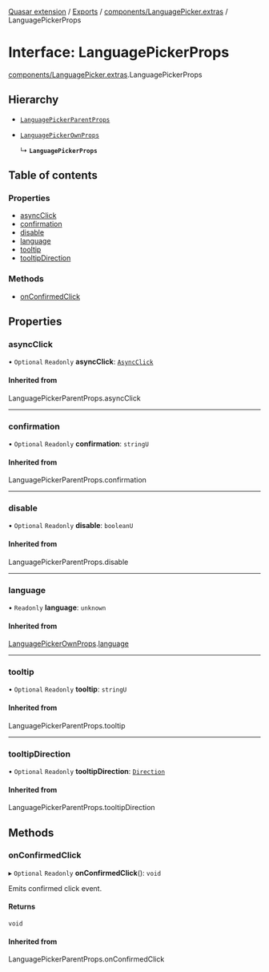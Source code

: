 [Quasar extension](../index.md) / [Exports](../modules.md) / [components/LanguagePicker.extras](../modules/components_LanguagePicker_extras.md) / LanguagePickerProps

# Interface: LanguagePickerProps

[components/LanguagePicker.extras](../modules/components_LanguagePicker_extras.md).LanguagePickerProps

## Hierarchy

- [`LanguagePickerParentProps`](../modules/components_LanguagePicker_extras.md#languagepickerparentprops)

- [`LanguagePickerOwnProps`](components_LanguagePicker_extras.LanguagePickerOwnProps.md)

  ↳ **`LanguagePickerProps`**

## Table of contents

### Properties

- [asyncClick](components_LanguagePicker_extras.LanguagePickerProps.md#asyncclick)
- [confirmation](components_LanguagePicker_extras.LanguagePickerProps.md#confirmation)
- [disable](components_LanguagePicker_extras.LanguagePickerProps.md#disable)
- [language](components_LanguagePicker_extras.LanguagePickerProps.md#language)
- [tooltip](components_LanguagePicker_extras.LanguagePickerProps.md#tooltip)
- [tooltipDirection](components_LanguagePicker_extras.LanguagePickerProps.md#tooltipdirection)

### Methods

- [onConfirmedClick](components_LanguagePicker_extras.LanguagePickerProps.md#onconfirmedclick)

## Properties

### asyncClick

• `Optional` `Readonly` **asyncClick**: [`AsyncClick`](components_BaseButton_extras.AsyncClick.md)

#### Inherited from

LanguagePickerParentProps.asyncClick

___

### confirmation

• `Optional` `Readonly` **confirmation**: `stringU`

#### Inherited from

LanguagePickerParentProps.confirmation

___

### disable

• `Optional` `Readonly` **disable**: `booleanU`

#### Inherited from

LanguagePickerParentProps.disable

___

### language

• `Readonly` **language**: `unknown`

#### Inherited from

[LanguagePickerOwnProps](components_LanguagePicker_extras.LanguagePickerOwnProps.md).[language](components_LanguagePicker_extras.LanguagePickerOwnProps.md#language)

___

### tooltip

• `Optional` `Readonly` **tooltip**: `stringU`

#### Inherited from

LanguagePickerParentProps.tooltip

___

### tooltipDirection

• `Optional` `Readonly` **tooltipDirection**: [`Direction`](../modules/components_Tooltip_extras.md#direction)

#### Inherited from

LanguagePickerParentProps.tooltipDirection

## Methods

### onConfirmedClick

▸ `Optional` `Readonly` **onConfirmedClick**(): `void`

Emits confirmed click event.

#### Returns

`void`

#### Inherited from

LanguagePickerParentProps.onConfirmedClick
